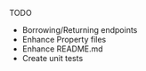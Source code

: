 TODO
- Borrowing/Returning endpoints
- Enhance Property files
- Enhance README.md
- Create unit tests